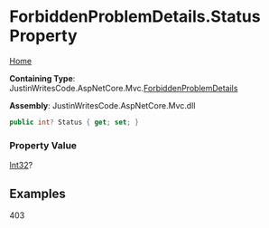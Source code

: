 # ForbiddenProblemDetails\.Status Property

[Home](../../../README.md)

**Containing Type**: JustinWritesCode\.AspNetCore\.Mvc\.[ForbiddenProblemDetails](../README.md)

**Assembly**: JustinWritesCode\.AspNetCore\.Mvc\.dll

```csharp
public int? Status { get; set; }
```

### Property Value

[Int32](https://docs.microsoft.com/en-us/dotnet/api/system.int32)?

## Examples

403
